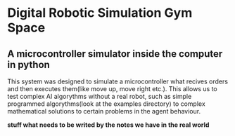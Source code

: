 # Digital Robotic Simulation Gym Space
## A microcontroller simulator inside the computer in python

This system was designed to simulate a microcontroller what recives orders and then executes them(like move up, move right etc.).
This allows us to test complex AI algorythms without a real robot, such as simple programmed algorythms(look at the examples
directory) to complex mathematical solutions to certain problems in the agent behaviour.

**stuff what needs to be writed by the notes we have in the real world**
